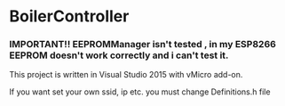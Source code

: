 # BoilerController #

### IMPORTANT!! EEPROMManager isn't tested , in my ESP8266 EEPROM doesn't work correctly and i can't test it. ###

This project is written in Visual Studio 2015 with vMicro add-on.

If you want set your own ssid, ip etc. you must change Definitions.h file